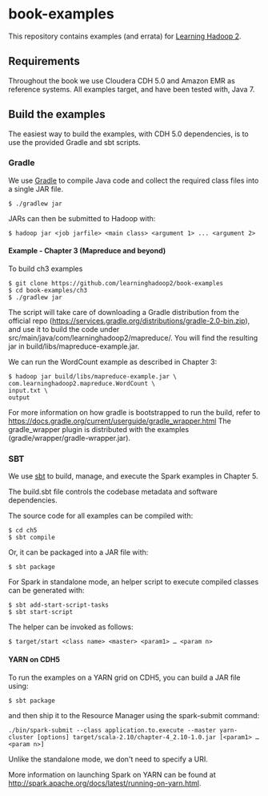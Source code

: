# book-examples

This repository contains examples (and errata) for [Learning Hadoop 2](http://learninghadoop2.com).

## Requirements

Throughout the book we use Cloudera CDH 5.0 and Amazon EMR as reference systems. All examples target, 
and have been tested with, Java 7.

## Build the examples
The easiest way to build the examples, with CDH 5.0 dependencies, is to use the provided Gradle and sbt scripts.

### Gradle
We use [Gradle](https://gradle.org) to compile Java code and collect the required class files into a single JAR file.

```{bash}
$ ./gradlew jar
```

JARs can then be submitted to Hadoop with:

```{bash}
$ hadoop jar <job jarfile> <main class> <argument 1> ... <argument 2>
```

#### Example - Chapter 3 (Mapreduce and beyond)

To build ch3 examples 
```{bash}
$ git clone https://github.com/learninghadoop2/book-examples
$ cd book-examples/ch3
$ ./gradlew jar
```

The script will  take care of downloading a Gradle distribution from
the official repo
(https://services.gradle.org/distributions/gradle-2.0-bin.zip),
and use it to build the code under
src/main/java/com/learninghadoop2/mapreduce/. You will find the
resulting jar in build/libs/mapreduce-example.jar.

We can run the WordCount example as described in Chapter 3:
```{bash}
$ hadoop jar build/libs/mapreduce-example.jar \
com.learninghadoop2.mapreduce.WordCount \
input.txt \
output
```


For more information on how gradle is bootstrapped to run the build,
refer to https://docs.gradle.org/current/userguide/gradle_wrapper.html
The gradle_wrapper plugin is distributed with the examples 
(gradle/wrapper/gradle-wrapper.jar).


### SBT

We use [sbt](www.scala-sbt.org) to build, manage, and execute the Spark examples in Chapter 5.

The build.sbt file controls the codebase metadata and software dependencies.

The source code for all examples can be compiled with:
```{bash}
$ cd ch5
$ sbt compile
```

Or, it can be packaged into a JAR file with:
```{bash}
$ sbt package
```

For Spark in standalone mode, an helper script to execute compiled classes can be generated with:
```{bash}
$ sbt add-start-script-tasks
$ sbt start-script
```
The helper can be invoked as follows:

```{bash}
$ target/start <class name> <master> <param1> … <param n>
```


#### YARN on CDH5

To run the examples on a YARN grid on CDH5, you can build a JAR file using:
```{bash}
$ sbt package
```

and then ship it to the Resource Manager using the spark-submit command:

```{bash}
./bin/spark-submit --class application.to.execute --master yarn-cluster [options] target/scala-2.10/chapter-4_2.10-1.0.jar [<param1> … <param n>]
```
Unlike the standalone mode, we don't need to specify a <master> URI. 

More information on launching Spark on YARN can be found at http://spark.apache.org/docs/latest/running-on-yarn.html.
